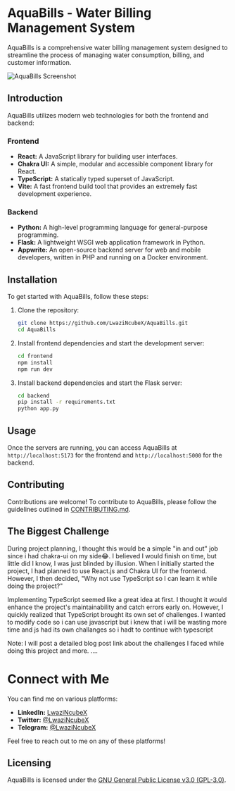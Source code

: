 # AquaBills - Water Billing Management System

AquaBills is a comprehensive water billing management system designed to streamline the process of managing water consumption, billing, and customer information.


![AquaBills Screenshot](https://images.mingming.dev/file/2ed9947d0e64213b38e0b.png)

## Introduction

AquaBills utilizes modern web technologies for both the frontend and backend:

### Frontend
- **React:** A JavaScript library for building user interfaces.
- **Chakra UI:** A simple, modular and accessible component library for React.
- **TypeScript:** A statically typed superset of JavaScript.
- **Vite:** A fast frontend build tool that provides an extremely fast development experience.

### Backend
- **Python:** A high-level programming language for general-purpose programming.
- **Flask:** A lightweight WSGI web application framework in Python.
- **Appwrite:** An open-source backend server for web and mobile developers, written in PHP and running on a Docker environment.

## Installation

To get started with AquaBills, follow these steps:

1. Clone the repository:

    ```bash
    git clone https://github.com/LwaziNcubeX/AquaBills.git
    cd AquaBills
    ```

2. Install frontend dependencies and start the development server:

    ```bash
    cd frontend
    npm install
    npm run dev
    ```

3. Install backend dependencies and start the Flask server:

    ```bash
    cd backend
    pip install -r requirements.txt
    python app.py
    ```

## Usage

Once the servers are running, you can access AquaBills at `http://localhost:5173` for the frontend and `http://localhost:5000` for the backend.

## Contributing

Contributions are welcome! To contribute to AquaBills, please follow the guidelines outlined in [CONTRIBUTING.md](CONTRIBUTING.md).

## The Biggest Challenge
During project planning, I thought this would be a simple "in and out" job since i had chakra-ui on my side😂. I believed I would finish on time, but little did I know, I was just blinded by illusion. When I initially started the project, I had planned to use React.js and Chakra UI for the frontend. However, I then decided, "Why not use TypeScript so I can learn it while doing the project?"

Implementing TypeScript seemed like a great idea at first. I thought it would enhance the project's maintainability and catch errors early on. However, I quickly realized that TypeScript brought its own set of challenges. I wanted to modify code so i can use javascript but i knew that i will be wasting more time and js had its own challanges so i hadt to continue with typescript

Note:
I will post a detailed blog post link about the challenges I faced while doing this project and more.
....

# Connect with Me

You can find me on various platforms:

- **LinkedIn:** [LwaziNcubeX](https://www.linkedin.com/in/LwaziNcubeX)
- **Twitter:** [@LwaziNcubeX](https://twitter.com/LwaziNcubeX)
- **Telegram:** [@LwaziNcubeX](https://t.me/LwaziNcubeX)

Feel free to reach out to me on any of these platforms!



## Licensing

AquaBills is licensed under the [GNU General Public License v3.0 (GPL-3.0)](LICENSE).
